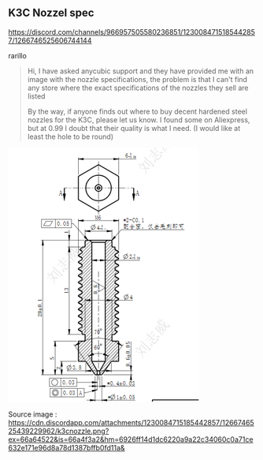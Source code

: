 
## K3C Nozzel spec


https://discord.com/channels/966957505580236851/1230084715185442857/1266746525606744144

rarillo
> Hi, I have asked anycubic support and they have provided me with an image with the nozzle specifications, the problem is that I can't find any store where the exact specifications of the nozzles they sell are listed
>
> By the way, if anyone finds out where to buy decent hardened steel nozzles for the K3C, please let us know. I found some on Aliexpress, but at 0.99 I doubt that their quality is what I need. (I would like at least the hole to be round)
> 


![AK3C_Nozzle](https://github.com/PPAC37/Anycubic_Kobra_3_-_OS_Study/blob/main/K3C_Nozzle/k3cnozzle.png)


Source image : https://cdn.discordapp.com/attachments/1230084715185442857/1266746525439229962/k3cnozzle.png?ex=66a64522&is=66a4f3a2&hm=6926ff14d1dc6220a9a22c34060c0a71ce632e171e96d8a78d1387bffb0fd11a&


